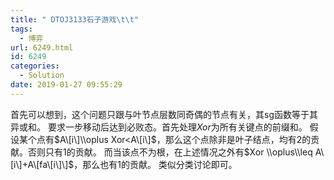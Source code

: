 ```yaml
---
title: " DTOJ3133石子游戏\t\t"
tags:
  - 博弈
url: 6249.html
id: 6249
categories:
  - Solution
date: 2019-01-27 09:55:29
---
```


首先可以想到，这个问题只跟与叶节点层数同奇偶的节点有关，其sg函数等于其异或和。 要求一步移动后达到必败态。首先处理$Xor$为所有关键点的前缀和。 假设某个点有$A\[i\]\\oplus Xor<A\[i\]$，那么这个点除非是叶子结点，均有2的贡献。否则只有1的贡献。 而当该点不为根，在上述情况之外有$Xor \\oplus\\leq A\[i\]+A\[fa\[i\]\]$，那么也有1的贡献。 类似分类讨论即可。